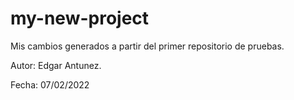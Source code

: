 # my-new-project

Mis cambios generados a partir del primer repositorio de pruebas.

Autor: Edgar Antunez.

Fecha: 07/02/2022
